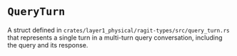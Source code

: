 # `QueryTurn`

A struct defined in `crates/layer1_physical/ragit-types/src/query_turn.rs` that represents a single turn in a multi-turn query conversation, including the query and its response.